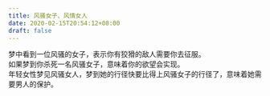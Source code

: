 ```yaml
---
title: 风骚女子、风情女人
date: 2020-02-15T20:54:12+08:00
draft: false
---
```


梦中看到一位风骚的女子，表示你有狡猾的敌人需要你去征服。<br>
如果梦到你杀死一名风骚女子，意味着你的欲望会实现。<br>
年轻女性梦见风骚女人，梦到她的行径快要比得上风骚女子的行径了，意味着她需要男人的保护。<br>
